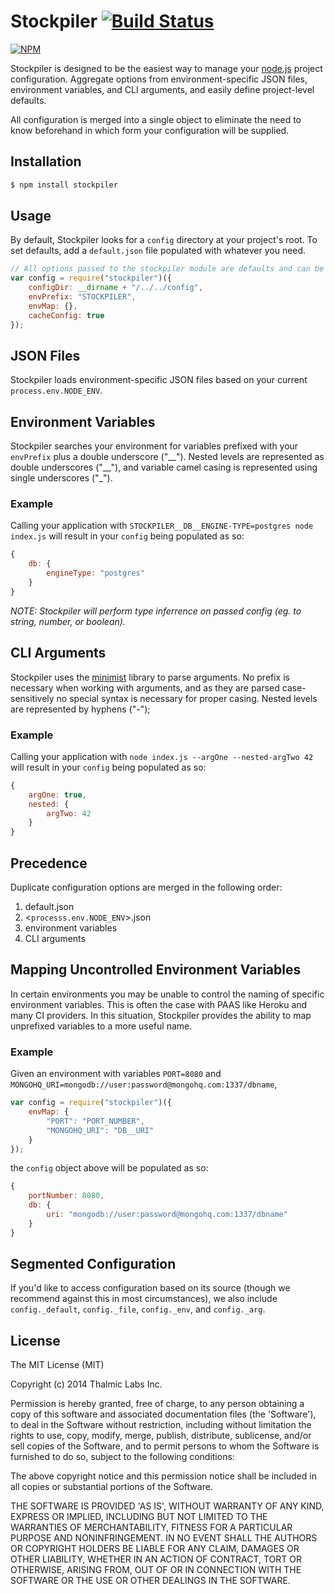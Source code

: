 # Stockpiler [![Build Status](https://travis-ci.org/thalmic/stockpiler.svg)](https://travis-ci.org/thalmic/stockpiler)

[![NPM](https://nodei.co/npm/stockpiler.png)](https://nodei.co/npm/stockpiler/)

Stockpiler is designed to be the easiest way to manage your [node.js](http://nodejs.org) project configuration. Aggregate options from environment-specific JSON files, environment variables, and CLI arguments, and easily define project-level defaults.

All configuration is merged into a single object to eliminate the need to know
beforehand in which form your configuration will be supplied.

## Installation

```bash
$ npm install stockpiler
```

## Usage

By default, Stockpiler looks for a `config` directory at your project's root. To
set defaults, add a `default.json` file populated with whatever you need.

```javascript
// All options passed to the stockpiler module are defaults and can be excluded
var config = require("stockpiler")({
    configDir: __dirname + "/../../config",
    envPrefix: "STOCKPILER",
    envMap: {},
    cacheConfig: true
});
```

## JSON Files

Stockpiler loads environment-specific JSON files based on your current
`process.env.NODE_ENV`.

## Environment Variables

Stockpiler searches your environment for variables prefixed with your
`envPrefix` plus a double underscore ("\_\_"). Nested levels are represented as
double underscores ("\_\_"), and variable camel casing is represented using single
underscores ("\_").

### Example

Calling your application with `STOCKPILER__DB__ENGINE-TYPE=postgres node index.js` will result in your `config` being
populated as so:

```javascript
{
    db: {
        engineType: "postgres"
    }
}
```

*NOTE: Stockpiler will perform type inferrence on passed config (eg. to string,
number, or boolean).*

## CLI Arguments

Stockpiler uses the [minimist](https://github.com/substack/minimist) library to
parse arguments. No prefix is necessary when working with arguments, and as they
are parsed case-sensitively no special syntax is necessary for proper casing.
Nested levels are represented by hyphens ("-");

### Example

Calling your application with `node index.js --argOne --nested-argTwo 42` will
result in your `config` being populated as so:

```javascript
{
    argOne: true,
    nested: {
        argTwo: 42
    }
}
```

## Precedence

Duplicate configuration options are merged in the following order:

1. default.json
2. &lt;`processs.env.NODE_ENV`&gt;.json
3. environment variables
4. CLI arguments

## Mapping Uncontrolled Environment Variables

In certain environments you may be unable to control the naming of specific
environment variables. This is often the case with PAAS like Heroku and many CI
providers. In this situation, Stockpiler provides the ability to map unprefixed
variables to a more useful name.

### Example

Given an environment with variables `PORT=8080` and `MONGOHQ_URI=mongodb://user:password@mongohq.com:1337/dbname`,

```javascript
var config = require("stockpiler")({
    envMap: {
        "PORT": "PORT_NUMBER",
        "MONGOHQ_URI": "DB__URI"
    }
});
```

the `config` object above will be populated as so:

```javascript
{
    portNumber: 8080,
    db: {
        uri: "mongodb://user:password@mongohq.com:1337/dbname"
    }
}
```

## Segmented Configuration

If you'd like to access configuration based on its source (though we recommend
against this in most circumstances), we also include `config._default`, `config._file`, `config._env`, and `config._arg`.

## License

The MIT License (MIT)

Copyright (c) 2014 Thalmic Labs Inc.

Permission is hereby granted, free of charge, to any person obtaining
a copy of this software and associated documentation files (the
'Software'), to deal in the Software without restriction, including
without limitation the rights to use, copy, modify, merge, publish,
distribute, sublicense, and/or sell copies of the Software, and to
permit persons to whom the Software is furnished to do so, subject to
the following conditions:

The above copyright notice and this permission notice shall be
included in all copies or substantial portions of the Software.

THE SOFTWARE IS PROVIDED 'AS IS', WITHOUT WARRANTY OF ANY KIND,
EXPRESS OR IMPLIED, INCLUDING BUT NOT LIMITED TO THE WARRANTIES OF
MERCHANTABILITY, FITNESS FOR A PARTICULAR PURPOSE AND NONINFRINGEMENT.
IN NO EVENT SHALL THE AUTHORS OR COPYRIGHT HOLDERS BE LIABLE FOR ANY
CLAIM, DAMAGES OR OTHER LIABILITY, WHETHER IN AN ACTION OF CONTRACT,
TORT OR OTHERWISE, ARISING FROM, OUT OF OR IN CONNECTION WITH THE
SOFTWARE OR THE USE OR OTHER DEALINGS IN THE SOFTWARE.

